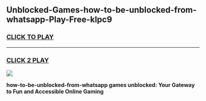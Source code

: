 
## Unblocked-Games-how-to-be-unblocked-from-whatsapp-Play-Free-klpc9
<h3>
<a href="https://premium76.site?title=how-to-be-unblocked-from-whatsapp&ref=18A1">CLICK TO PLAY</a></h3>
<hr>

<h3>
<a href="https://premium76.site?title=how-to-be-unblocked-from-whatsapp&ref=18A1">CLICK 2 PLAY</a>
  
</h3>

<a href="https://premium76.site?title=how-to-be-unblocked-from-whatsapp&ref=18A1"><img src="https://clearcache.store/games.png"></a>


**how-to-be-unblocked-from-whatsapp games unblocked: Your Gateway to Fun and Accessible Online Gaming**
